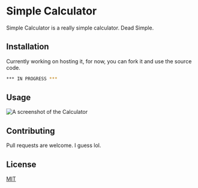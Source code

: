 # Simple Calculator

Simple Calculator is a really simple calculator. Dead Simple.

## Installation

Currently working on hosting it, for now, you can fork it and use the source code.

```bash
*** IN PROGRESS ***
```

## Usage

![A screenshot of the Calculator](/Calculator/calculator.png?raw=true)

## Contributing
Pull requests are welcome. I guess lol.

## License
[MIT](https://choosealicense.com/licenses/mit/)

